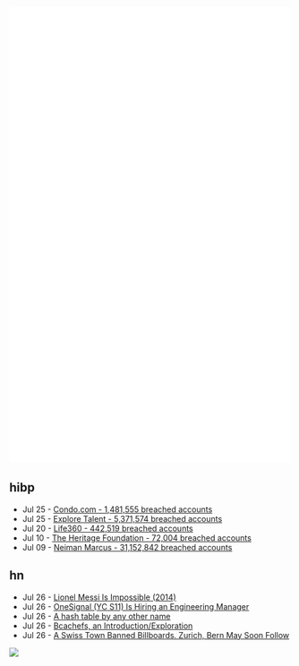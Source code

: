 ![Metrics](https://raw.githubusercontent.com/phixion/phixion/master/metrics.svg)

## hibp

<!--
for https://github.com/phixion/phixion/blob/main/.github/workflows/feeds.yml
-->
<!--START_SECTION:haveibeenpwnd-->
- Jul 25 - [Condo.com - 1,481,555 breached accounts](https://haveibeenpwned.com/PwnedWebsites#CondoCom)
- Jul 25 - [Explore Talent - 5,371,574 breached accounts](https://haveibeenpwned.com/PwnedWebsites#ExploreTalent)
- Jul 20 - [Life360 - 442,519 breached accounts](https://haveibeenpwned.com/PwnedWebsites#Life360)
- Jul 10 - [The Heritage Foundation - 72,004 breached accounts](https://haveibeenpwned.com/PwnedWebsites#TheHeritageFoundation)
- Jul 09 - [Neiman Marcus - 31,152,842 breached accounts](https://haveibeenpwned.com/PwnedWebsites#NeimanMarcus)
<!--END_SECTION:haveibeenpwnd-->

## hn

<!--
for https://github.com/phixion/phixion/blob/main/.github/workflows/feeds.yml
-->
<!--START_SECTION:hn-->
- Jul 26 - [Lionel Messi Is Impossible (2014)](https://fivethirtyeight.com/features/lionel-messi-is-impossible/)
- Jul 26 - [OneSignal (YC S11) Is Hiring an Engineering Manager](https://onesignal.com/careers/4381552006)
- Jul 26 - [A hash table by any other name](https://lwn.net/Articles/972580/)
- Jul 26 - [Bcachefs, an Introduction/Exploration](http://blog.asleson.org/2024/07/24/bcachefs-an-introduction/exploration/)
- Jul 26 - [A Swiss Town Banned Billboards. Zurich, Bern May Soon Follow](https://www.bloomberg.com/news/articles/2024-07-26/zurich-bern-consider-billboard-bans-after-vernier-outlaws-visual-pollution)
<!--END_SECTION:hn-->

<!--
for https://yhype.me
-->
![](https://hit.yhype.me/github/profile?user_id=13013670)
